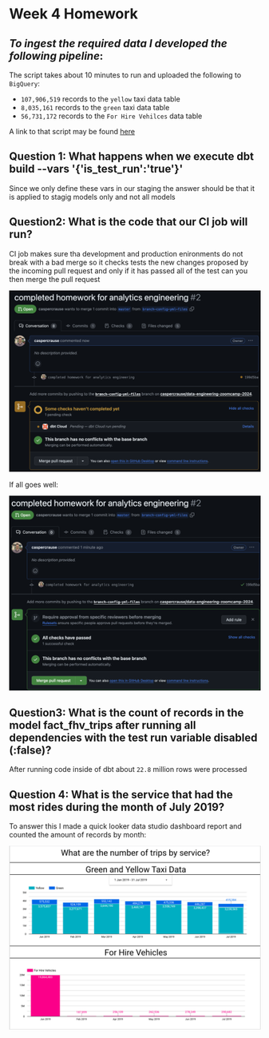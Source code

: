# Week 4 Homework
## _To ingest the required data I developed the following pipeline_:

The script takes about 10 minutes to run and uploaded the following to `BigQuery`: 
 - `107,906,519` records to the `yellow` taxi data table 
 - `8,035,161` records to the `green` taxi data table 
 - `56,731,172` records to the `For Hire Vehilces` data table

A link to that script may be found [here](https://github.com/caspercrause/data-engineering-zoomcamp-2024/blob/master/04-analytics-engineering/taxi_data_ingestion.py)

## Question 1: What happens when we execute dbt build --vars '{'is_test_run':'true'}'
Since we only define these vars in our staging the answer should be that it is applied to stagig models only and not all models 

## Question2: What is the code that our CI job will run?

CI job makes sure tha development and production enironments do not break with a bad merge so it checks tests the new changes proposed by the incoming pull request and only if it has passed all of the test can you then merge the pull request

[![CI Test](https://github.com/caspercrause/data-engineering-zoomcamp-2024/blob/master/04-analytics-engineering/%20testing-ci.png)](https://github.com/caspercrause/data-engineering-zoomcamp-2024/blob/master/04-analytics-engineering/%20testing-ci.png)

If all goes well:

[![CI Passed](https://github.com/caspercrause/data-engineering-zoomcamp-2024/blob/master/04-analytics-engineering/passed-ci.png)](https://github.com/caspercrause/data-engineering-zoomcamp-2024/blob/master/04-analytics-engineering/passed-ci.png)

## Question3: What is the count of records in the model fact_fhv_trips after running all dependencies with the test run variable disabled (:false)?

After running code inside of dbt about `22.8` million rows were processed

## Question 4: What is the service that had the most rides during the month of July 2019?

To answer this I made a quick looker data studio dashboard report and counted the amount of records by month:

[![CI Passed](https://github.com/caspercrause/data-engineering-zoomcamp-2024/blob/master/04-analytics-engineering/looker-data-studio.png)](https://github.com/caspercrause/data-engineering-zoomcamp-2024/blob/master/04-analytics-engineering/looker-data-studio.png)
